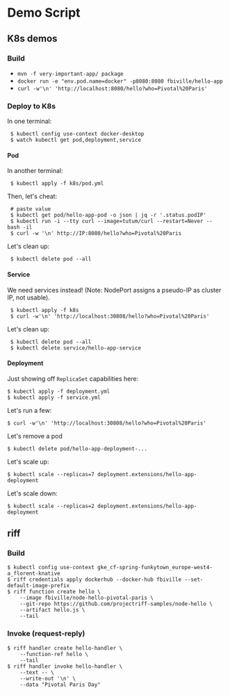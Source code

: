 # Demo Script

## K8s demos

### Build

 * `mvn -f very-important-app/ package`
 * `docker run -e "env.pod.name=docker" -p8080:8080 fbiville/hello-app`
 * `curl -w'\n' 'http://localhost:8080/hello?who=Pivotal%20Paris'`

### Deploy to K8s

In one terminal:

```
 $ kubectl config use-context docker-desktop
 $ watch kubectl get pod,deployment,service
```

#### Pod

In another terminal:
```
 $ kubectl apply -f k8s/pod.yml
```

Then, let's cheat:
```
 # paste value
 $ kubectl get pod/hello-app-pod -o json | jq -r '.status.podIP'
 $ kubectl run -i --tty curl --image=tutum/curl --restart=Never -- bash -il
 $ curl -w '\n' http://IP:8080/hello?who=Pivotal%20Paris
```
Let's clean up:
```
 $ kubectl delete pod --all
```

#### Service

We need services instead!
(Note: NodePort assigns a pseudo-IP as cluster IP, not usable).

```
 $ kubectl apply -f k8s
 $ curl -w'\n' 'http://localhost:30808/hello?who=Pivotal%20Paris'
```

Let's clean up:
```
 $ kubectl delete pod --all
 $ kubectl delete service/hello-app-service
```

#### Deployment

Just showing off `ReplicaSet` capabilities here:

```
$ kubectl apply -f deployment.yml
$ kubectl apply -f service.yml
```

Let's run a few:
```
$ curl -w'\n' 'http://localhost:30808/hello?who=Pivotal%20Paris'
```

Let's remove a pod
```
$ kubectl delete pod/hello-app-deployment-...
```

Let's scale up:
```
$ kubectl scale --replicas=7 deployment.extensions/hello-app-deployment
```

Let's scale down:
```
$ kubectl scale --replicas=2 deployment.extensions/hello-app-deployment
```

## riff

### Build

```
$ kubectl config use-context gke_cf-spring-funkytown_europe-west4-a_florent-knative
$ riff credentials apply dockerhub --docker-hub fbiville --set-default-image-prefix
$ riff function create hello \
	--image fbiville/node-hello-pivotal-paris \
	--git-repo https://github.com/projectriff-samples/node-hello \
	--artifact hello.js \
	--tail
```

### Invoke (request-reply)

```
$ riff handler create hello-handler \
	--function-ref hello \
	--tail
$ riff handler invoke hello-handler \
	--text -- \
	--write-out '\n' \
	--data "Pivotal Paris Day"
```



